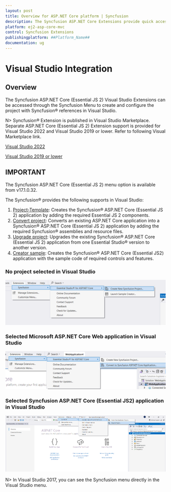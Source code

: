 ```yaml
---
layout: post
title: Overview for ASP.NET Core platform | Syncfusion
description: The Syncfusion ASP.NET Core Extensions provide quick access to create or configure the Syncfusion ASP.NET projects along with Essential JS 2 components.
platform: ej2-asp-core-mvc
control: Syncfusion Extensions
publishingplatform: ##Platform_Name##
documentation: ug
---
```


# Visual Studio Integration

## Overview

The Syncfusion ASP.NET Core (Essential JS 2) Visual Studio Extensions can be accessed through the Syncfusion Menu to create and configure the project with Syncfusion® references in Visual Studio.

N> Syncfusion® Extension is published in Visual Studio Marketplace. Separate ASP.NET Core (Essential JS 2) Extension support is provided for Visual Studio 2022 and Visual Studio 2019 or lower. Refer to following Visual Marketplace link.

[Visual Studio 2022](https://marketplace.visualstudio.com/items?itemName=SyncfusionInc.ASPNETCoreVSExtensions)

[Visual Studio 2019 or lower](https://marketplace.visualstudio.com/items?itemName=SyncfusionInc.ASPNETCoreExtensions)

## IMPORTANT

The Syncfusion ASP.NET Core (Essential JS 2) menu option is available from v17.1.0.32.

The Syncfusion® provides the following supports in Visual Studio:

1. [Project-Template](create-project):  Creates the Syncfusion® ASP.NET Core (Essential JS 2) application by adding the required Essential JS 2 components.
2. [Convert project](convert-project): Converts an existing ASP.NET Core application into a Syncfusion® ASP.NET Core (Essential JS 2) application by adding the required Syncfusion® assemblies and resource files.
3. [Upgrade project](upgrade-project): Upgrades the existing Syncfusion® ASP.NET Core (Essential JS 2) application from one Essential Studio® version to another version.
4. [Creator sample](create-samples): Creates the Syncfusion® ASP.NET Core (Essential JS2) application with the sample code of required controls and features.

### No project selected in Visual Studio

![no project selected](images/no-project-selected.png)

### Selected Microsoft ASP.NET Core Web application in Visual Studio

![selected microsoft](images/convert-new-app-2019.png)

### Selected Syncfusion ASP.NET Core (Essential JS2) application in Visual Studio

![selected syncfusion](images/selected-syncfusion-project.png)

N> In Visual Studio 2017, you can see the Syncfusion menu directly in the Visual Studio menu.
